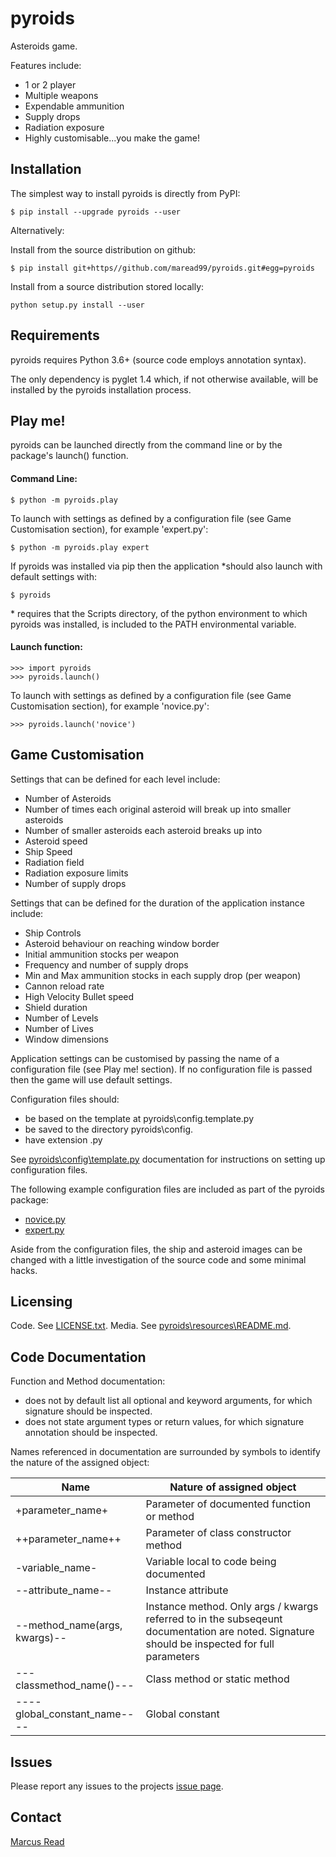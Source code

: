 # pyroids

Asteroids game.

Features include:
* 1 or 2 player
* Multiple weapons
* Expendable ammunition
* Supply drops
* Radiation exposure
* Highly customisable...you make the game!

## Installation

The simplest way to install pyroids is directly from PyPI:

	$ pip install --upgrade pyroids --user

Alternatively:

Install from the source distribution on github:

	$ pip install git+https//github.com/maread99/pyroids.git#egg=pyroids

Install from a source distribution stored locally:

	python setup.py install --user

## Requirements

pyroids requires Python 3.6+ (source code employs annotation syntax).

The only dependency is pyglet 1.4 which, if not otherwise available, will be installed by the pyroids installation process.

## Play me!

pyroids can be launched directly from the command line or by the package's launch() function.

#### Command Line:

    $ python -m pyroids.play

To launch with settings as defined by a configuration file (see Game 
Customisation section), for example 'expert.py':

    $ python -m pyroids.play expert

If pyroids was installed via pip then the application \*should also launch with default settings with:

	$ pyroids

\* requires that the Scripts directory, of the python environment to which pyroids was installed, is included to the PATH environmental variable.

#### Launch function:

    >>> import pyroids
    >>> pyroids.launch()

To launch with settings as defined by a configuration file (see Game Customisation section), for example 'novice.py':

    >>> pyroids.launch('novice')

## Game Customisation

Settings that can be defined for each level include:
* Number of Asteroids
* Number of times each original asteroid will break up into smaller asteroids
* Number of smaller asteroids each asteroid breaks up into
* Asteroid speed
* Ship Speed
* Radiation field
* Radiation exposure limits
* Number of supply drops

Settings that can be defined for the duration of the application instance 
include:
* Ship Controls	
* Asteroid behaviour on reaching window border	
* Initial ammunition stocks per weapon
* Frequency and number of supply drops
* Min and Max ammunition stocks in each supply drop (per weapon)
* Cannon reload rate
* High Velocity Bullet speed
* Shield duration
* Number of Levels
* Number of Lives
* Window dimensions

Application settings can be customised by passing the name of a configuration file (see Play me! section). If no configuration file is passed then the game will use default settings.

Configuration files should:
* be based on the template at pyroids\config.template.py
* be saved to the directory pyroids\config.
* have extension .py

See [pyroids\config\template.py](https://github.com/maread99/pyroids/blob/master/pyroids/config/template.py) documentation for instructions on setting up configuration files.

The following example configuration files are included as part of the pyroids 
package:
* [novice.py](https://github.com/maread99/pyroids/blob/master/pyroids/config/novice.py)
* [expert.py](https://github.com/maread99/pyroids/blob/master/pyroids/config/expert.py)

Aside from the configuration files, the ship and asteroid images can be changed with a little investigation of the source code and some minimal hacks.

## Licensing

Code. See [LICENSE.txt](https://github.com/maread99/pyroids/blob/master/LICENSE.txt).
Media. See [pyroids\resources\README.md](https://github.com/maread99/pyroids/blob/master/pyroids/resources/README.md).

## Code Documentation

Function and Method documentation:
* does not by default list all optional and keyword arguments, for which signature should be inspected.
* does not state argument types or return values, for which signature annotation should be inspected.

Names referenced in documentation are surrounded by symbols to identify the nature of the assigned object:

Name | Nature of assigned object
---- | -------------------------
+parameter_name+ | Parameter of documented function or method
++parameter_name++ | Parameter of class constructor method
-variable_name- | Variable local to code being documented
--attribute_name-- | Instance attribute
--method_name(args, kwargs)-- | Instance method. Only args / kwargs referred to in the 		subseqeunt documentation are noted. Signature should be inspected for full parameters
---classmethod_name()--- | Class method or static method
----global_constant_name---- | Global constant

## Issues

Please report any issues to the projects [issue page](https://github.com/maread99/pyroids/issues).

## Contact

[Marcus Read](mailto:marcusaread@gmail.com)